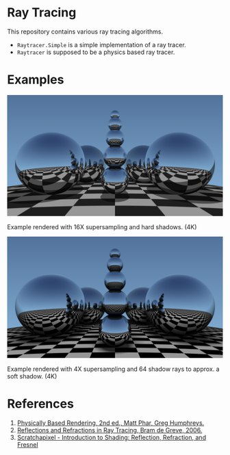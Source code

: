 # Ray Tracing

This repository contains various ray tracing algorithms.

 * `Raytracer.Simple` is a simple implementation of a ray tracer.
 * `Raytracer` is supposed to be a physics based ray tracer.

# Examples

![example1](img/20190128_094440_3840x2160_16XSS.png)

Example rendered with 16X supersampling and hard shadows. (4K)

![example2](img/20190128_185101_3840x2160_4XSS.png)

Example rendered with 4X supersampling and 64 shadow rays to approx. a soft shadow. (4K)

# References

 1. [Physically Based Rendering, 2nd ed., Matt Phar, Greg Humphreys.](https://www.amazon.com/Physically-Based-Rendering-Theory-Implementation/dp/0123750792/ref=sr_1_3?ie=UTF8&qid=1548670312&sr=8-3&keywords=physically+based+rendering)
 2. [Reflections and Refractions in Ray Tracing, Bram de Greve, 2006.](https://graphics.stanford.edu/courses/cs148-10-summer/docs/2006--degreve--reflection_refraction.pdf)
 3. [Scratchapixel - Introduction to Shading: Reflection, Refraction, and Fresnel](https://www.scratchapixel.com/lessons/3d-basic-rendering/introduction-to-shading/reflection-refraction-fresnel)